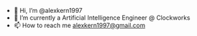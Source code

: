 - 👋 Hi, I’m @alexkern1997
- 🌱 I’m currently a Artificial Intelligence Engineer @ Clockworks
- 📫 How to reach me alexkern1997@gmail.com
